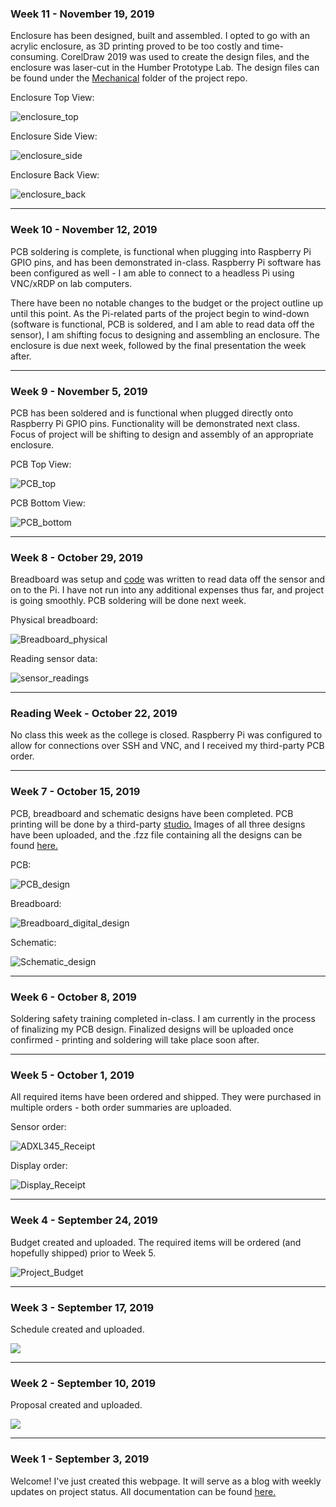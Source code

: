 <html>
 <head></head>
 <body>
  <h3 id="november-19-2019-week-11">Week 11 - November 19, 2019</h3>
  <p>Enclosure has been designed, built and assembled. I opted to go with an acrylic enclosure, as 3D printing proved to be too costly and time-consuming. CorelDraw 2019 was used to create the design files, and the enclosure was laser-cut in the Humber Prototype Lab. The design files can be found under the <a href="https://github.com/Breezydust/SmartWatch/blob/master/Mechanical">Mechanical</a> folder of the project repo.</p>
  
  <p>Enclosure Top View:</p>
  <p><img src="/SmartWatch/Images/ADXL345_Enclosure_Top.jpg" alt="enclosure_top"/></p>
  
  <p>Enclosure Side View:</p>
  <p><img src="/SmartWatch/Images/ADXL345_Enclosure_Side.jpg" alt="enclosure_side"/></p>
  
  <p>Enclosure Back View:</p>
  <p><img src="/SmartWatch/Images/ADXL345_Enclosure_Back.jpg" alt="enclosure_back"/></p>
  <hr>
  
  
  <h3 id="november-12-2019-week-10">Week 10 - November 12, 2019</h3>
  <p>PCB soldering is complete, is functional when plugging into Raspberry Pi GPIO pins, and has been demonstrated in-class. Raspberry Pi software has been configured as well - I am able to connect to a headless Pi using VNC/xRDP on lab computers. 
   
   
  There have been no notable changes to the budget or the project outline up until this point. As the Pi-related parts of the project begin to wind-down (software is functional, PCB is soldered, and I am able to read data off the sensor), I am shifting focus to designing and assembling an enclosure. The enclosure is due next week, followed by the final presentation the week after.</p>
  <hr>
  
  <h3 id="november-5-2019-week-9">Week 9 - November 5, 2019</h3>
  <p>PCB has been soldered and is functional when plugged directly onto Raspberry Pi GPIO pins. Functionality will be demonstrated next class. Focus of project will be shifting to design and assembly of an appropriate enclosure.</p>
   
  <p>PCB Top View:</p>
  <p><img src="/SmartWatch/Images/ADXL345_PCB_Top.jpeg" alt="PCB_top"/></p>
  
  <p>PCB Bottom View:</p>
  <p><img src="/SmartWatch/Images/ADXL345_PCB_Bottom.jpeg" alt="PCB_bottom"/></p>
  <hr>
  
  <h3 id="october-29-2019-week-8">Week 8 - October 29, 2019</h3>
  <p>Breadboard was setup and <a href="https://github.com/Breezydust/SmartWatch/blob/master/Firmware/ADXL345.py">code</a> was written to read data off the sensor and on to the Pi. I have not run into any additional expenses thus far, and project is going smoothly. PCB soldering will be done next week.</p>
  
  <p>Physical breadboard:</p>
  <p><img src="/SmartWatch/Images/Breadboard_setup_picture.png" alt="Breadboard_physical"/></p>
  
  <p>Reading sensor data:</p>
  <p><img src="/SmartWatch/Images/ADXL345_test_screenshot.png" alt="sensor_readings"/></p>
  <hr>

  <h3 id="october-22-2019-week-reading">Reading Week - October 22, 2019</h3>
  <p>No class this week as the college is closed. Raspberry Pi was configured to allow for connections over SSH and VNC, and I received my third-party PCB order.</p>
  <hr>
  
   <h3 id="october-15-2019-week-7">Week 7 - October 15, 2019</h3>
   <p>PCB, breadboard and schematic designs have been completed. PCB printing will be done by a third-party <a href="https://aisler.net">studio.</a> Images of all three designs have been uploaded, and the .fzz file containing all the designs can be found <a href="https://github.com/Breezydust/SmartWatch/blob/master/Electronics/ADXL345Breadboard.fzz">here.</a></p>
    
   <p>PCB:</p>
   <p><img src="/SmartWatch/Images/PCBDesignImage.png" alt="PCB_design"/></p>
     
   <p>Breadboard:</p>
   <p><img src="/SmartWatch/Images/BreadboardDigitalImage.png" alt="Breadboard_digital_design"/></p>
   
   <p>Schematic:</p>
   <p><img src="/SmartWatch/Images/SchematicImage.png" alt="Schematic_design"/></p>
   <hr>
   
   <h3 id="october-8-2019-week-6">Week 6 - October 8, 2019</h3>
   <p>Soldering safety training completed in-class. I am currently in the process of finalizing my PCB design. Finalized designs will be uploaded once confirmed - printing and soldering will take place soon after.</p>
   <hr>
    
   <h3 id="october-1-2019-week-5">Week 5 - October 1, 2019</h3>
   <p>All required items have been ordered and shipped. They were purchased in multiple orders - both order summaries are uploaded.</p>
   <p>Sensor order:</p>
   <p><img src="/SmartWatch/Images/Adafruit_ADXL345_Order_Redacted.png" alt="ADXL345_Receipt"/></p>
   <p>Display order:</p>
   <p><img src="/SmartWatch/Images/Kuman_OLEDDisplay_Order_Redacted.png" alt="Display_Receipt"/></p>
   <hr>    

   <h3 id="september-24-2019-week-4">Week 4 - September 24, 2019</h3>
   <p>Budget created and uploaded. The required items will be ordered (and hopefully shipped) prior to Week 5.</p>
   <p><img src="/SmartWatch/Images/ProjectBudgetImage.png" alt="Project_Budget"/></p>
   <hr>
    
   <h3 id="september-17-2019-week-3">Week 3 - September 17, 2019</h3>
   <p>Schedule created and uploaded.</p>
   <p><img src="/SmartWatch/Images/ProjectTimelineImage.png"/></p>
   <hr>

   <h3 id="september-10-2019-week-2">Week 2 - September 10, 2019</h3>
   <p>Proposal created and uploaded.</p>
   <p><img src="/SmartWatch/Images/ProjectProposalImage.png"/></p>
   <hr>

   <h3 id="september-03-2019-week-1">Week 1 - September 3, 2019</h3>
   <p>Welcome! I've just created this webpage. It will serve as a blog with weekly updates on project status. All documentation can be found <a href="https://github.com/Breezydust/SmartWatch/tree/master/Documentation">here.</a></p>
   </body>
</html>

